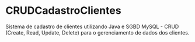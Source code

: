 # CRUDCadastroClientes
Sistema de cadastro de clientes utilizando Java e SGBD MySQL - CRUD (Create, Read, Update, Delete) para o gerenciamento de dados dos clientes.
